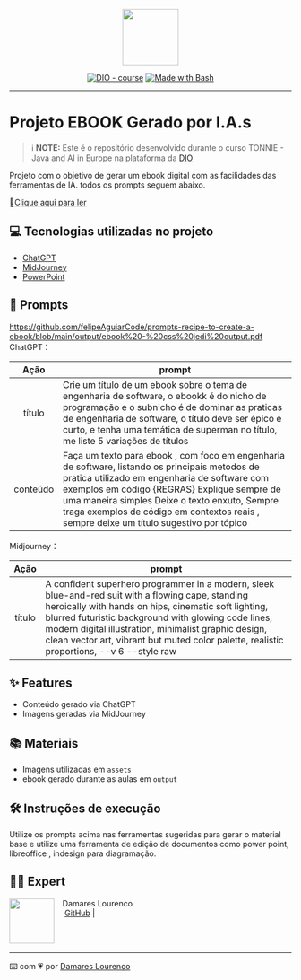 
<p align="center">
    <img width="100" src=".github/assets/banner.png">
</p>


<p align="center">
<a href="https://dio.me/"><img src="https://img.shields.io/badge/DIO-Course-28DA77?logo=youtube" alt="DIO - course"></a>
<a href="https://www.gnu.org/software/bash/" title="Go to Bash homepage"><img src="https://img.shields.io/badge/Prompt-Project-blue?logo=gnu-bash&amp;logoColor=white" alt="Made with Bash"></a></p>

-------


# Projeto EBOOK Gerado por I.A.s


 > ℹ️ **NOTE:** Este é o repositório desenvolvido durante o curso TONNIE - Java and AI in Europe na plataforma da [DIO](https://dio.me)

Projeto com o objetivo de gerar um ebook digital com as facilidades das ferramentas de IA. todos os prompts
seguem abaixo.

<a href="https://us.docworkspace.com/d/sIObt2cuYAqy04MMG?sa=601.1074" title="View PDF now"> 📕Clique aqui para ler</a>

## 💻 Tecnologias utilizadas no projeto

- [ChatGPT](https://chat.openai.com/) 
- [MidJourney](https://www.midjourney.com/app/)
- [PowerPoint](https://www.microsoft.com/en/microsoft-365/powerpoint)

## 🧠 Prompts

https://github.com/felipeAguiarCode/prompts-recipe-to-create-a-ebook/blob/main/output/ebook%20-%20css%20jedi%20output.pdf
ChatGPT：

|   Ação   | prompt                                                                                                                                                                                                                                                                         |
| :------: | ------------------------------------------------------------------------------------------------------------------------------------------------------------------------------------------------------------------------------------------------------------------------------ |
|  título  | Crie um título de um ebook sobre o tema de engenharia de software, o ebookk é do nicho de programação e o subnicho é de dominar as praticas de engenharia de software, o título deve ser épico e curto, e tenha uma temática de superman no título, me liste 5 variações de títulos                                                    |
| conteúdo | Faça um texto para ebook , com foco em engenharia de software, listando os principais metodos de pratica utilizado em engenharia de software com exemplos em código {REGRAS} Explique sempre de uma maneira simples Deixe o texto enxuto, Sempre traga exemplos de código em contextos reais , sempre deixe um título sugestivo por tópico |


Midjourney：

|  Ação  | prompt                                                                                 |
| :----: | -------------------------------------------------------------------------------------- |
| título | A confident superhero programmer in a modern, sleek blue-and-red suit with a flowing cape, standing heroically with hands on hips, cinematic soft lighting, blurred futuristic background with glowing code lines, modern digital illustration, minimalist graphic design, clean vector art, vibrant but muted color palette, realistic proportions, --v 6 --style raw  |

## ✨ Features

- Conteúdo gerado via ChatGPT
- Imagens geradas via MidJourney

## 📚 Materiais

- Imagens utilizadas em `assets`
- ebook gerado durante as aulas em `output`

## 🛠️ Instruções de execução

Utilize os prompts acima nas ferramentas sugeridas para gerar o material base e utilize uma ferramenta de edição de documentos como power point, libreoffice , indesign para diagramação.

## 👨‍💻 Expert

<p>
    <img 
      align=left 
      margin=10 
      width=80 
      src="content://media/external/downloads/1001038999"
    />
  <p>&nbsp&nbsp&nbspDamares Lourenco<br>
    &nbsp&nbsp&nbsp
    <a href="https://github.com/DamaresLourenco">
    GitHub</a>&nbsp;|&nbsp;
</p>
<br/><br/>
<p>

---

⌨️ com 💗 por [Damares Lourenço](https://github.com/DamaresLourenco)
